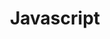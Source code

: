 ---
layout: list
title: Javascript
slug: javascript
type: category
menu: true
permalink: /javascript/
order: 5
---